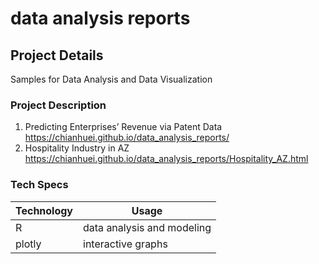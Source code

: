 # data analysis reports
## Project Details
Samples for Data Analysis and Data Visualization
### Project Description
1. Predicting Enterprises’ Revenue via Patent Data
https://chianhuei.github.io/data_analysis_reports/
2. Hospitality Industry in AZ
https://chianhuei.github.io/data_analysis_reports/Hospitality_AZ.html
### Tech Specs
Technology | Usage
---------- | ------
R          | data analysis and modeling
plotly     | interactive graphs
